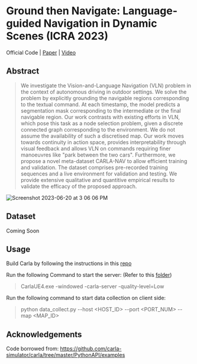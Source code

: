 # Ground then Navigate: Language-guided Navigation in Dynamic Scenes (ICRA 2023)

Official Code | [Paper](https://arxiv.org/pdf/2209.11972.pdf) | [Video](https://youtu.be/bSwtb6APGns)

## Abstract
> We investigate the Vision-and-Language Navigation (VLN) problem in the context of autonomous driving in outdoor settings. We solve the problem by explicitly grounding the navigable regions corresponding to the textual command. At each timestamp, the model predicts a segmentation mask corresponding to the intermediate or the final navigable region. Our work contrasts with existing efforts in VLN, which pose this task as a node selection problem, given a discrete connected graph corresponding to the environment. We do not assume the availability of such a discretised map. Our work moves towards continuity in action space, provides interpretability through visual feedback and allows VLN on commands requiring finer manoeuvres like "park between the two cars". Furthermore, we propose a novel meta-dataset CARLA-NAV to allow efficient training and validation. The dataset comprises pre-recorded training sequences and a live environment for validation and testing. We provide extensive qualitative and quantitive empirical results to validate the efficacy of the proposed approach.

![Screenshot 2023-06-20 at 3 06 06 PM](https://github.com/kanji95/Carla-Nav/assets/30688360/3866fa1d-bd8c-47b4-89cc-13fb9966e4d4)

## Dataset
Coming Soon
 
## Usage

Build Carla by following the instructions in this [repo](https://github.com/carla-simulator/carla)

Run the following Command to start the server: (Refer to this [folder](https://github.com/carla-simulator/carla/tree/master/PythonAPI))
> CarlaUE4.exe -windowed -carla-server -quality-level=Low

Run the following command to start data collection on client side:
> python data_collect.py --host <HOST_ID> --port <PORT_NUM> --map <MAP_ID>

## Acknowledgements

Code borrowed from: https://github.com/carla-simulator/carla/tree/master/PythonAPI/examples
